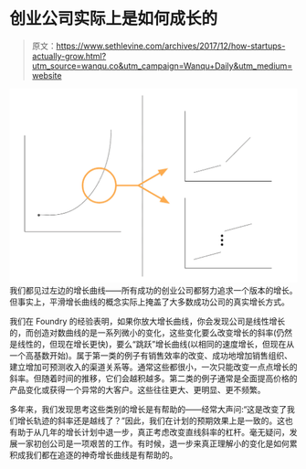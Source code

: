 # 创业公司实际上是如何成长的

> 原文：<https://www.sethlevine.com/archives/2017/12/how-startups-actually-grow.html?utm_source=wanqu.co&utm_campaign=Wanqu+Daily&utm_medium=website>

[![](img/f0530e621504295cb49d74107022bd76.png)](https://www.sethlevine.com/wp-content/uploads/VC-Adventure-Charts.png) 我们都见过左边的增长曲线——所有成功的创业公司都努力追求一个版本的增长。但事实上，平滑增长曲线的概念实际上掩盖了大多数成功公司的真实增长方式。

我们在 Foundry 的经验表明，如果你放大增长曲线，你会发现公司是线性增长的，而创造对数曲线的是一系列微小的变化，这些变化要么改变增长的斜率(仍然是线性的，但现在增长更快)，要么“跳跃”增长曲线(以相同的速度增长，但现在从一个高基数开始)。属于第一类的例子有销售效率的改变、成功地增加销售组织、建立增加可预测收入的渠道关系等。通常这些都很小，一次只能改变一点点增长的斜率。但随着时间的推移，它们会越积越多。第二类的例子通常是全面提高价格的产品变化或获得一个异常的大客户。这些往往更大、更明显、更不频繁。

多年来，我们发现思考这些类别的增长是有帮助的——经常大声问:“这是改变了我们增长轨迹的斜率还是越线了？”因此，我们在计划的预期效果上是一致的。这也有助于从几年的增长计划中退一步，真正考虑改变直线斜率的杠杆。毫无疑问，发展一家初创公司是一项艰苦的工作。有时候，退一步来真正理解小的变化是如何累积成我们都在追逐的神奇增长曲线是有帮助的。